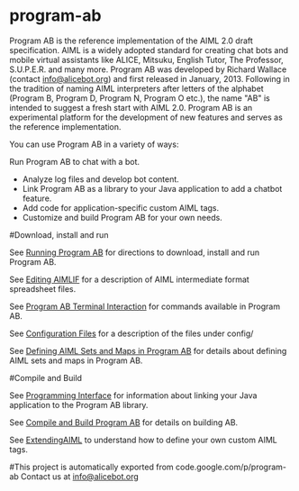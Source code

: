 # program-ab
Program AB is the reference implementation of the AIML 2.0 draft specification. AIML is a widely adopted standard for creating chat bots and mobile virtual assistants like ALICE, Mitsuku, English Tutor, The Professor, S.U.P.E.R. and many more. Program AB was developed by Richard Wallace (contact info@alicebot.org) and first released in January, 2013. Following in the tradition of naming AIML interpreters after letters of the alphabet (Program B, Program D, Program N, Program O etc.), the name "AB" is intended to suggest a fresh start with AIML 2.0. Program AB is an experimental platform for the development of new features and serves as the reference implementation.

You can use Program AB in a variety of ways:

Run Program AB to chat with a bot.
* Analyze log files and develop bot content.
* Link Program AB as a library to your Java application to add a chatbot feature.
* Add code for application-specific custom AIML tags.
* Customize and build Program AB for your own needs. 

#Download, install and run

See [Running Program AB](https://code.google.com/p/program-ab/wiki/RunningAB) for directions to download, install and run Program AB.

See [Editing AIMLIF](https://code.google.com/p/program-ab/wiki/EditingAIMLIF) for a description of AIML intermediate format spreadsheet files.

See [Program AB Terminal Interaction](https://code.google.com/p/program-ab/wiki/TerminalInteraction) for commands available in Program AB.

See [Configuration Files](https://code.google.com/p/program-ab/wiki/Configuration) for a description of the files under config/

See [Defining AIML Sets and Maps in Program AB](https://code.google.com/p/program-ab/wiki/SetsMaps) for details about defining AIML sets and maps in Program AB.

#Compile and Build

See [Programming Interface](https://code.google.com/p/program-ab/wiki/ProgrammingInterface) for information about linking your Java application to the Program AB library.

See [Compile and Build Program AB](https://code.google.com/p/program-ab/wiki/CompileAB) for details on building AB.

See [ExtendingAIML](https://code.google.com/p/program-ab/wiki/ExtendingAIML) to understand how to define your own custom AIML tags.

#This project is automatically exported from code.google.com/p/program-ab
Contact us at info@alicebot.org 
